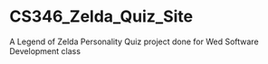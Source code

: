 # CS346_Zelda_Quiz_Site
A Legend of Zelda Personality Quiz project done for Wed Software Development class
